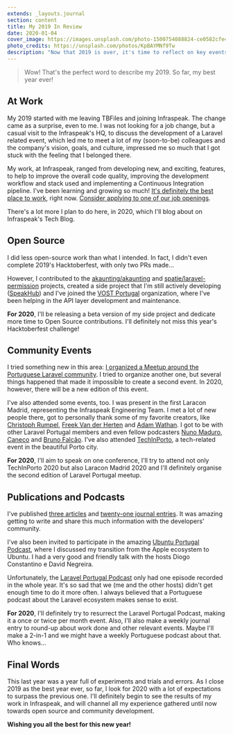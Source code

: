 ```yaml
---
extends: _layouts.journal
section: content
title: My 2019 In Review
date: 2020-01-04
cover_image: https://images.unsplash.com/photo-1500754088824-ce0582cfe45f?ixlib=rb-1.2.1&ixid=eyJhcHBfaWQiOjEyMDd9&auto=format&fit=crop&w=1955&q=80
photo_credits: https://unsplash.com/photos/KpBAYMNf9Tw
description: "Now that 2019 is over, it's time to reflect on key events and set expectations for the new year."
---
```


> Wow! That's the perfect word to describe my 2019. So far, my best year ever!

## At Work

My 2019 started with me leaving TBFiles and joining Infraspeak. The change came as a surprise, even to me. I was not looking for a job change, but a casual visit to the Infraspeak's HQ, to discuss the development of a Laravel related event, which led me to meet a lot of my (soon-to-be) colleagues and the company's vision, goals, and culture, impressed me so much that I got stuck with the feeling that I belonged there.

My work, at Infraspeak, ranged from developing new, and exciting, features, to help to improve the overall code quality, improving the development workflow and stack used and implementing a Continuous Integration pipeline. I've been learning and growing so much! [It's definitely the best place to work](https://app.escapethecity.org/organisation/1549883291653x608145287664047200), right now. [Consider applying to one of our job openings](https://app.escapethecity.org/organisation/1549883291653x608145287664047200).

There's a lot more I plan to do here, in 2020, which I'll blog about on Infraspeak's Tech Blog.

## Open Source

I did less open-source work than what I intended. In fact, I didn't even complete 2019's Hacktoberfest, with only two PRs made…

However, I contributed to the [akaunting/akaunting](https://github.com/akaunting/akaunting) and [spatie/laravel-permission](https://github.com/spatie/laravel-permission) projects, created a side project that I'm still actively developing ([SpeakHub](https://github.com/speakhub)) and I've joined the [VOST Portugal](https://info.vost.pt/) organization, where I've been helping in the API layer development and maintenance.

**For 2020**, I'll be releasing a beta version of my side project and dedicate more time to Open Source contributions. I'll definitely not miss this year's Hacktoberfest challenge!

## Community Events

I tried something new in this area: [I organized a Meetup around the Portuguese Laravel community](https://medium.com/infraspeak/laravel-portugal-meetup-1st-edition-will-happen-in-porto-4c44661efdc0). I tried to organize another one, but several things happened that made it impossible to create a second event. In 2020, however, there will be a new edition of this event.

I've also attended some events, too. I was present in the first Laracon Madrid, representing the Infraspeak Engineering Team. I met a lot of new people there, got to personally thank some of my favorite creators, like [Christoph Rumpel](https://twitter.com/christophrumpel), [Freek Van der Herten](https://twitter.com/freekmurze) and [Adam Wathan](https://twitter.com/adamwathan). I got to be with other Laravel Portugal members and even fellow podcasters [Nuno Maduro](https://twitter.com/enunomaduro), [Caneco](https://twitter.com/Caneco) and [Bruno Falcão](https://twitter.com/brunocfalcao). I've also attended [TechInPorto](https://techinporto.com/archive/2019/), a tech-related event in the beautiful Porto city.

**For 2020**, I'll aim to speak on one conference, I'll try to attend not only TechInPorto 2020 but also Laracon Madrid 2020 and I'll definitely organise the second edition of Laravel Portugal meetup.

## Publications and Podcasts

I've published [three articles](/articles) and [twenty-one journal entries](/journal). It was amazing getting to write and share this much information with the developers' community.

I've also been invited to participate in the amazing [Ubuntu Portugal Podcast](https://podcastubuntuportugal.org/ep-56-laravel-dingo/), where I discussed my transition from the Apple ecosystem to Ubuntu. I had a very good and friendly talk with the hosts Diogo Constantino e David Negreira.

Unfortunately, the [Laravel Portugal Podcast](https://www.youtube.com/channel/UCIbMW1h5VReAQAwJGi_zT3w/videos) only had one episode recorded in the whole year. It's so sad that we (me and the other hosts) didn't get enough time to do it more often. I always believed that a Portuguese podcast about the Laravel ecosystem makes sense to exist.

**For 2020**, I'll definitely try to resurrect the Laravel Portugal Podcast, making it a once or twice per month event. Also, I'll also make a weekly journal entry to round-up about work done and other relevant events. Maybe I'll make a 2-in-1 and we might have a weekly Portuguese podcast about that. Who knows…

## Final Words

This last year was a year full of experiments and trials and errors. As I close 2019 as the best year ever, so far, I look for 2020 with a lot of expectations to surpass the previous one. I'll definitely begin to see the results of my work in Infraspeak, and will channel all my experience gathered until now towards open source and community development.

**Wishing you all the best for this new year!**